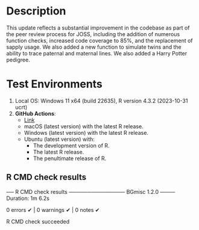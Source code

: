 
# Description

This update reflects a substantial improvement in the codebase as part of the peer review process for JOSS, including the addition of numerous function checks, increased code coverage to 85%, and the replacement of sapply usage. We also added a new function to simulate twins and the ability to trace paternal and maternal lines. We also added a Harry Potter pedigree.


# Test Environments

1. Local OS: Windows 11 x64 (build 22635), R version 4.3.2 (2023-10-31 ucrt)
2. **GitHub Actions**:  
    - [Link](https://github.com/R-Computing-Lab/BGmisc/actions/runs/8051963961)
    - macOS (latest version) with the latest R release.
    - Windows (latest version) with the latest R release.
    - Ubuntu (latest version) with:
        - The development version of R.
        - The latest R release.
        - The penultimate release of R.

## R CMD check results

── R CMD check results ─────────────── BGmisc 1.2.0 ────
Duration: 1m 6.2s

0 errors ✔ | 0 warnings ✔ | 0 notes ✔

R CMD check succeeded

